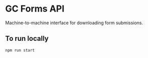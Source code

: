 # GC Forms API

Machine-to-machine interface for downloading form submissions.

## To run locally

`npm run start`
